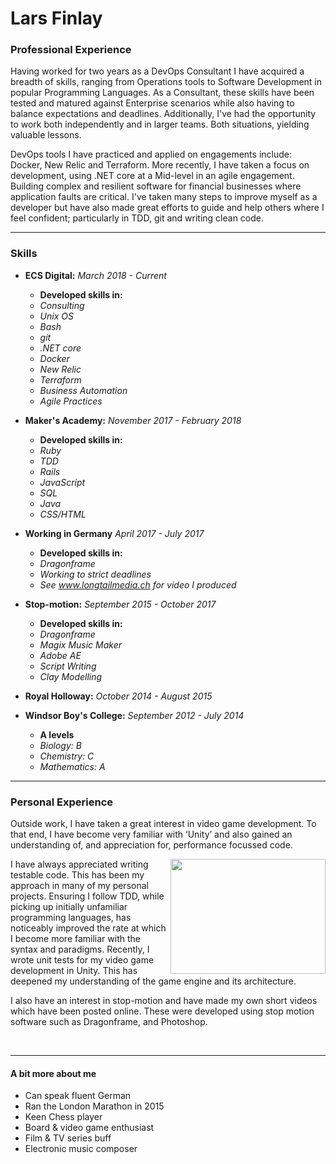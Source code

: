 # Lars Finlay

### Professional Experience

Having worked for two years as a DevOps Consultant I have acquired a breadth of skills, ranging from Operations tools to Software Development in popular Programming Languages. As a Consultant, these skills have been tested and matured against Enterprise scenarios while also having to balance expectations and deadlines. Additionally, I've had the opportunity to work both independently and in larger teams. Both situations, yielding valuable lessons.

DevOps tools I have practiced and applied on engagements include: Docker, New Relic and Terraform. More recently, I have taken a focus on development, using .NET core at a Mid-level in an agile engagement. Building complex and resilient software for financial businesses where application faults are critical. I've taken many steps to improve myself as a developer but have also made great efforts to guide and help others where I feel confident; particularly in TDD, git and writing clean code.

---

### Skills

- **ECS Digital:** *March 2018 - Current*
  - **Developed skills in:**
  - *Consulting*
  - *Unix OS*
  - *Bash*
  - *git*
  - *.NET core*
  - *Docker*
  - *New Relic*
  - *Terraform*
  - *Business Automation*
  - *Agile Practices*

- **Maker's Academy:** *November 2017 - February 2018*
  - **Developed skills in:**
  - *Ruby*
  - *TDD*
  - *Rails*
  - *JavaScript*
  - *SQL*
  - *Java*
  - *CSS/HTML*
  
- **Working in Germany** *April 2017 - July 2017*
  - **Developed skills in:**
  - *Dragonframe*
  - *Working to strict deadlines*
  - *See www.longtailmedia.ch for video I produced*
  
- **Stop-motion:** *September 2015 - October 2017*
  - **Developed skills in:**
  - *Dragonframe*
  - *Magix Music Maker*
  - *Adobe AE*
  - *Script Writing*
  - *Clay Modelling*
  
- **Royal Holloway:** *October 2014 - August 2015*

- **Windsor Boy's College:** *September 2012 - July 2014*
  - **A levels**
  - *Biology: B*
  - *Chemistry: C*
  - *Mathematics: A*
  
---

### Personal Experience

Outside work, I have taken a great interest in video game development. To that end, I have become very familiar with ‘Unity’ and also gained an understanding of, and appreciation for, performance focussed code.

<img align="right" src="./dev.gif" width="248" height="184" />

I have always appreciated writing testable code. This has been my approach in many of my personal projects. Ensuring I follow TDD, while picking up initially unfamiliar programming languages, has noticeably improved the rate at which I become more familiar with the syntax and paradigms. Recently, I wrote unit tests for my video game development in Unity. This has deepened my understanding of the game engine and its architecture.

I also have an interest in stop-motion and have made my own short videos which have been posted online. These were developed using stop motion software such as Dragonframe, and Photoshop.

</br>

---

#### A bit more about me

- Can speak fluent German
- Ran the London Marathon in 2015
- Keen Chess player
- Board & video game enthusiast
- Film & TV series buff
- Electronic music composer

